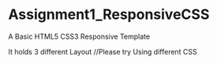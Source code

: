 # Assignment1_ResponsiveCSS
A Basic HTML5 CSS3 Responsive Template

It holds 3 different Layout //Please try Using different CSS
